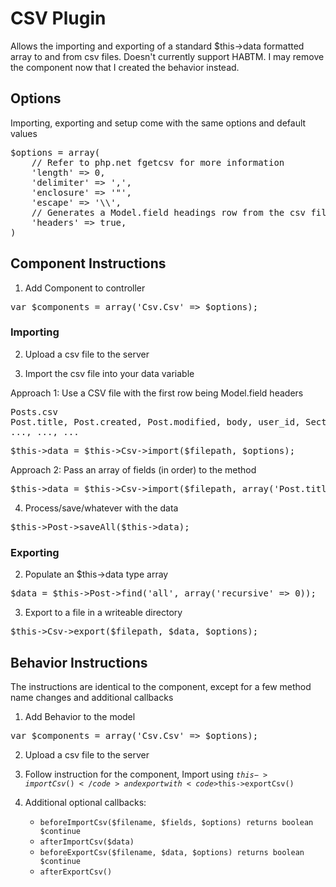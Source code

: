 # CSV Plugin

Allows the importing and exporting of a standard $this->data formatted array to and from csv files.
Doesn't currently support HABTM. I may remove the component now that I created the behavior instead.

## Options

Importing, exporting and setup come with the same options and default values

<pre>$options = array(
	// Refer to php.net fgetcsv for more information
	'length' => 0,
	'delimiter' => ',',
	'enclosure' => '"',
	'escape' => '\\',
	// Generates a Model.field headings row from the csv file
	'headers' => true, 
)</pre>

## Component Instructions

1. Add Component to controller

<pre>var $components = array('Csv.Csv' => $options);</pre>

### Importing

2. Upload a csv file to the server

3. Import the csv file into your data variable

Approach 1: Use a CSV file with the first row being Model.field headers

<pre>Posts.csv
Post.title, Post.created, Post.modified, body, user_id, Section.name, Category.0.name, Category.0.description, Category.1.name, Category.1.description
..., ..., ...
</pre>

<pre>$this->data = $this->Csv->import($filepath, $options);</pre>

Approach 2: Pass an array of fields (in order) to the method

<pre>$this->data = $this->Csv->import($filepath, array('Post.title', 'Post.created', 'Post.modified', 'body', 'user_id', 'Category.0.name', 'Category.0.description', 'Category.1.name', 'Category.1.description'));</pre>

4. Process/save/whatever with the data

<pre>$this->Post->saveAll($this->data);</pre>

### Exporting

2. Populate an $this->data type array

<pre>$data = $this->Post->find('all', array('recursive' => 0));</pre>

3. Export to a file in a writeable directory

<pre>$this->Csv->export($filepath, $data, $options);</pre>

## Behavior Instructions

The instructions are identical to the component, except for a few method name changes and additional callbacks

1. Add Behavior to the model

<pre>var $components = array('Csv.Csv' => $options);</pre>

2. Upload a csv file to the server

3. Follow instruction for the component, Import using <code>$this->importCsv()</code> and export with <code>$this->exportCsv()</code>

4. Additional optional callbacks:
	- <code>beforeImportCsv($filename, $fields, $options) returns boolean $continue</code>
	- <code>afterImportCsv($data)</code>
	- <code>beforeExportCsv($filename, $data, $options) returns boolean $continue</code>
	- <code>afterExportCsv()</code>